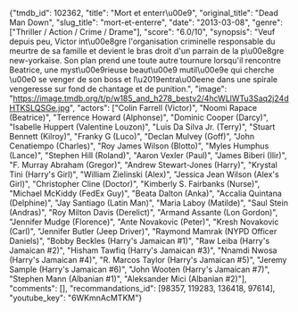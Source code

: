 {"tmdb_id": 102362, "title": "Mort et enterr\u00e9", "original_title": "Dead Man Down", "slug_title": "mort-et-enterre", "date": "2013-03-08", "genre": ["Thriller / Action / Crime / Drame"], "score": "6.0/10", "synopsis": "Veuf depuis peu, Victor int\u00e8gre l'organisation criminelle responsable du meurtre de sa famille et devient le bras droit d'un parrain de la p\u00e8gre new-yorkaise. Son plan prend une toute autre tournure lorsqu'il rencontre Beatrice, une myst\u00e9rieuse beaut\u00e9 mutil\u00e9e qui cherche \u00e0 se venger de son boss et l\u2019entra\u00eene dans une spirale vengeresse sur fond de chantage et de punition.", "image": "https://image.tmdb.org/t/p/w185_and_h278_bestv2/4hcWLlWTu3Saq2j24dHTKSLQSGe.jpg", "actors": ["Colin Farrell (Victor)", "Noomi Rapace (Beatrice)", "Terrence Howard (Alphonse)", "Dominic Cooper (Darcy)", "Isabelle Huppert (Valentine Louzon)", "Luis Da Silva Jr. (Terry)", "Stuart Bennett (Kilroy)", "Franky G (Luco)", "Declan Mulvey (Goff)", "John Cenatiempo (Charles)", "Roy James Wilson (Blotto)", "Myles Humphus (Lance)", "Stephen Hill (Roland)", "Aaron Vexler (Paul)", "James Biberi (Ilir)", "F. Murray Abraham (Gregor)", "Andrew Stewart-Jones (Harry)", "Krystal Tini (Harry's Girl)", "William Zielinski (Alex)", "Jessica Jean Wilson (Alex's Girl)", "Christopher Cline (Doctor)", "Kimberly S. Fairbanks (Nurse)", "Michael McKiddy (FedEx Guy)", "Beata Dalton (Anka)", "Accalia Quintana (Delphine)", "Jay Santiago (Latin Man)", "Maria Laboy (Matilde)", "Saul Stein (Andras)", "Roy Milton Davis (Derelict)", "Armand Assante (Lon Gordon)", "Jennifer Mudge (Florence)", "Ante Novakovic (Peter)", "Kresh Novakovic (Carl)", "Jennifer Butler (Jeep Driver)", "Raymond Mamrak (NYPD Officer Daniels)", "Bobby Beckles (Harry's Jamaican #1)", "Raw Leiba (Harry's Jamaican #2)", "Hisham Tawfiq (Harry's Jamaican #3)", "Nnamdi  Nwosa (Harry's Jamaican #4)", "R. Marcos Taylor (Harry's Jamaican #5)", "Jeremy Sample (Harry's Jamaican #6)", "John Wooten (Harry's Jamaican #7)", "Stephen Mann (Albanian #1)", "Aleksander Mici (Albanian #2)"], "comments": [], "recommandations_id": [98357, 119283, 136418, 97614], "youtube_key": "6WKmnAcMTKM"}